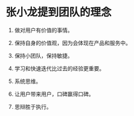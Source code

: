 # 张小龙提到团队的理念


1. 做对用户有价值的事情。

2. 保持自身的价值观，因为会体现在产品和服务中。

3. 保持小团队，保持敏捷。

4. 学习和快速迭代比过去的经验更重要。

5. 系统思维。

6. 让用户带来用户，口碑赢得口碑。

7. 思辩胜于执行。